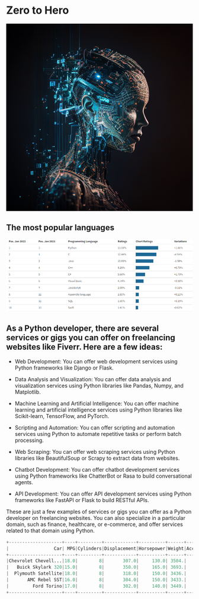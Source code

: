 # Zero to Hero


![alt text](/images/AnastasiaR_artificial_intelligence_mind_unisex_against_the_blac_e72fb188-03e5-4301-9647-62712157f098.png "robot women")

## The most popular languages

![alt text](/images/the_most_popular_languages.png "robot women")

## As a Python developer, there are several services or gigs you can offer on freelancing websites like Fiverr. Here are a few ideas:

- Web Development: You can offer web development services using Python frameworks like Django or Flask.

- Data Analysis and Visualization: You can offer data analysis and visualization services using Python libraries like Pandas, Numpy, and Matplotlib.

- Machine Learning and Artificial Intelligence: You can offer machine learning and artificial intelligence services using Python libraries like Scikit-learn, TensorFlow, and PyTorch.

- Scripting and Automation: You can offer scripting and automation services using Python to automate repetitive tasks or perform batch processing.

- Web Scraping: You can offer web scraping services using Python libraries like BeautifulSoup or Scrapy to extract data from websites.

- Chatbot Development: You can offer chatbot development services using Python frameworks like ChatterBot or Rasa to build conversational agents.

- API Development: You can offer API development services using Python frameworks like FastAPI or Flask to build RESTful APIs.

These are just a few examples of services or gigs you can offer as a Python developer on freelancing websites. You can also specialize in a particular domain, such as finance, healthcare, or e-commerce, and offer services related to that domain using Python.

```python
+--------------------+----+---------+------------+----------+------+------------+-----+------+
|                 Car| MPG|Cylinders|Displacement|Horsepower|Weight|Acceleration|Model|Origin|
+--------------------+----+---------+------------+----------+------+------------+-----+------+
|Chevrolet Chevell...|18.0|        8|       307.0|     130.0| 3504.|        12.0|   70|    US|
|   Buick Skylark 320|15.0|        8|       350.0|     165.0| 3693.|        11.5|   70|    US|
|  Plymouth Satellite|18.0|        8|       318.0|     150.0| 3436.|        11.0|   70|    US|
|       AMC Rebel SST|16.0|        8|       304.0|     150.0| 3433.|        12.0|   70|    US|
|         Ford Torino|17.0|        8|       302.0|     140.0| 3449.|        10.5|   70|    US|
+--------------------+----+---------+------------+----------+------+------------+-----+------+
```
